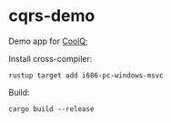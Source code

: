 # cqrs-demo

Demo app for [CoolQ](https://cqp.cc/);

Install cross-compiler:

    rustup target add i686-pc-windows-msvc

Build:

    cargo build --release
